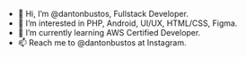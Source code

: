- 👋 Hi, I’m @dantonbustos, Fullstack Developer.
- 👀 I’m interested in PHP, Android, UI/UX, HTML/CSS, Figma.
- 🌱 I’m currently learning AWS Certified Developer.
- 📫 Reach me to @dantonbustos at Instagram.

<!---
dantonbustos/dantonbustos is a ✨ special ✨ repository because its `README.md` (this file) appears on your GitHub profile.
You can click the Preview link to take a look at your changes.
--->
